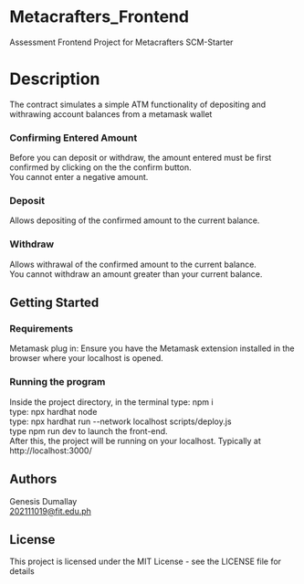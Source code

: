 # Metacrafters_Frontend
Assessment Frontend Project for Metacrafters SCM-Starter

# Description
The contract simulates a simple ATM functionality of depositing and withrawing account balances from a metamask wallet

### Confirming Entered Amount
Before you can deposit or withdraw, the amount entered must be first confirmed by clicking on the the confirm button. <br/>
You cannot enter a negative amount. <br/>

### Deposit
Allows depositing of the confirmed amount to the current balance.

### Withdraw
Allows withrawal of the confirmed amount to the current balance. <br/>
You cannot withdraw an amount greater than your current balance.

## Getting Started
### Requirements
Metamask plug in: Ensure you have the Metamask extension installed in the browser where your localhost is opened.

### Running the program
Inside the project directory, in the terminal type: npm i <br/>
type: npx hardhat node <br/>
type: npx hardhat run --network localhost scripts/deploy.js <br/>
type npm run dev to launch the front-end. <br/>
After this, the project will be running on your localhost. Typically at http://localhost:3000/

## Authors
Genesis Dumallay<br/>
[202111019@fit.edu.ph](mailto:202111019@fit.edu.ph)

## License
This project is licensed under the MIT License - see the LICENSE file for details

